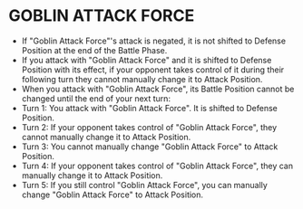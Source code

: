 
# GOBLIN ATTACK FORCE

*   If "Goblin Attack Force"'s attack is negated, it is not shifted to Defense Position at the end of the Battle Phase.
*   If you attack with "Goblin Attack Force" and it is shifted to Defense Position with its effect, if your opponent takes control of it during their following turn they cannot manually change it to Attack Position.
*   When you attack with "Goblin Attack Force", its Battle Position cannot be changed until the end of your next turn:
*   Turn 1: You attack with "Goblin Attack Force". It is shifted to Defense Position.
*   Turn 2: If your opponent takes control of "Goblin Attack Force", they cannot manually change it to Attack Position.
*   Turn 3: You cannot manually change "Goblin Attack Force" to Attack Position.
*   Turn 4: If your opponent takes control of "Goblin Attack Force", they can manually change it to Attack Position.
*   Turn 5: If you still control "Goblin Attack Force", you can manually change "Goblin Attack Force" to Attack Position.

  